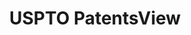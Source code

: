 ---
layout: default
bigquery: https://console.cloud.google.com/bigquery?p=patents-public-data&d=patentsview&page=dataset
citation: Attribution should be given to PatentsView for use, distribution, or derivative
  works.
code: https://github.com/CSSIP-AIR/PatentsView-Code-Snippets/
contributors: USPTO
cost: None
description: 'PatentsView includes US patent data including raw data (summaries, applications,
  pregrant applications), disambugations of inventors and assignees, and inventor
  gender estimates.  Also foreign priority data, # of figures and sheets, and government
  interest statements.'
documentation: https://patentsview.org/query/builder-faqs
last_edit: Mon, 04 Apr 2022 19:02:57 GMT
location: https://patentsview.org/
maintained_by: USPTO
record_creation_timestamp: 12/2/2020 17:20:46
schema_fields: '[''deceased'', ''disamb_inventor_id_20181127'', ''type'', ''disamb_inventor_id_20170307'',
  ''exemplary'', ''county'', ''rawassignee_id'', ''attribution_status'', ''disamb_inventor_id_20200331'',
  ''latin_name'', ''subgroup_id'', ''category_id'', ''disamb_assignee_id_20200630'',
  ''inventor_id'', ''section'', ''length'', ''mainclass_id'', ''kind'', ''status'',
  ''rawlocation_id'', ''application_id'', ''variety'', ''latlong'', ''country'', ''subgroup'',
  ''disamb_inventor_id_20201229'', ''group'', ''disamb_inventor_id_20190312'', ''doctype'',
  ''disamb_inventor_id_20170808'', ''uuid'', ''disamb_inventor_id_20171003'', ''longitude'',
  ''disamb_inventor_id_20191008'', ''disclaimer_date'', ''disamb_inventor_id_20200929'',
  ''publication_number'', ''dependent'', ''sequence'', ''ipc_version_indicator'',
  ''disamb_assignee_id_20190820'', ''disamb_assignee_id_20190312'', ''gi_statement'',
  ''classification_value'', ''title'', ''disamb_assignee_id_20191231'', ''ipc_class'',
  ''state_fips'', ''term_disclaimer'', ''id'', ''field_title'', ''rule_47'', ''male'',
  ''city'', ''category'', ''rel_id'', ''name_last'', ''disamb_inventor_id_20190820'',
  ''location_id'', ''subcategory_id'', ''doc_type'', ''text'', ''num_figures'', ''sector_title'',
  ''name_first'', ''patent_id'', ''disamb_assignee_id_20181127'', ''disamb_inventor_id_20200630'',
  ''level_three'', ''f102_date'', ''field_id'', ''date'', ''disamb_inventor_id_20171226'',
  ''reldocno'', ''lawyer_id'', ''disamb_assignee_id_20200331'', ''organization'',
  ''group_id'', ''assignee_id'', ''disamb_inventor_id_20180528'', ''classification_level'',
  ''organization_id'', ''main_group'', ''lapse_of_patent'', ''rawinventor_id'', ''county_fips'',
  ''subclass_id'', ''num'', ''symbol_position'', ''applicant_type'', ''num_sheets'',
  ''latitude'', ''disamb_inventor_id_20191231'', ''level_two'', ''withdrawn'', ''name'',
  ''term_extension'', ''relkind'', ''subclass'', ''classification_data_source'', ''contract_award_number'',
  ''action_date'', ''filename'', ''series_code'', ''citation_id'', ''f371_date'',
  ''classification_status'', ''male_flag'', ''term_grant'', ''level_one'', ''role'',
  ''designation'', ''fname'', ''disamb_assignee_id_20200929'', ''num_claims'', ''country_transformed'',
  ''_371_date'', ''disamb_assignee_id_20191008'', ''subsection_id'', ''state'', ''abstract'',
  ''number'', ''lname'', ''_102_date'', ''section_id'']'
shortname: patentsview
tags:
- disambiguation
- United States
- gender
terms_of_use: Creative Commons Attribution 4.0 International License.
timeframe: 1963-1999
title: USPTO PatentsView
uuid: cf1780b1-e265-4e49-8d1d-83b9cfe0fd9a
---